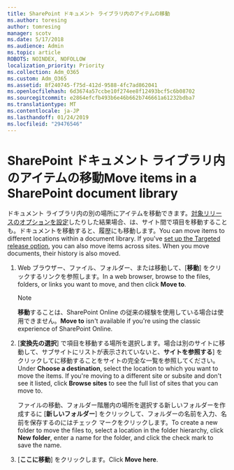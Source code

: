 ```yaml
---
title: SharePoint ドキュメント ライブラリ内のアイテムの移動
ms.author: toresing
author: tomresing
manager: scotv
ms.date: 5/17/2018
ms.audience: Admin
ms.topic: article
ROBOTS: NOINDEX, NOFOLLOW
localization_priority: Priority
ms.collection: Adm_O365
ms.custom: Adm_O365
ms.assetid: 8f240745-f75d-412d-9588-4fc7ad862041
ms.openlocfilehash: 6d3674a57ccbe10f274ee8f12493bcf5c6b08702
ms.sourcegitcommit: e2864efcfb493b6e46b662b746661a61232bdba7
ms.translationtype: MT
ms.contentlocale: ja-JP
ms.lasthandoff: 01/24/2019
ms.locfileid: "29476546"
---
```

# <a name="move-items-in-a-sharepoint-document-library"></a><span data-ttu-id="a27f4-102">SharePoint ドキュメント ライブラリ内のアイテムの移動</span><span class="sxs-lookup"><span data-stu-id="a27f4-102">Move items in a SharePoint document library</span></span>

<span data-ttu-id="a27f4-p101">ドキュメント ライブラリ内の別の場所にアイテムを移動できます。[対象リリースのオプションを設定](https://go.microsoft.com/fwlink/?linkid=622980)したりした結果場合、は、サイト間で項目を移動することも。ドキュメントを移動すると、履歴にも移動します。</span><span class="sxs-lookup"><span data-stu-id="a27f4-p101">You can move items to different locations within a document library. If you've [set up the Targeted release option](https://go.microsoft.com/fwlink/?linkid=622980), you can also move items across sites. When you move documents, their history is also moved.</span></span>
  
1. <span data-ttu-id="a27f4-106">Web ブラウザー、ファイル、フォルダー、または移動して、[**移動**] をクリックするリンクを参照します。</span><span class="sxs-lookup"><span data-stu-id="a27f4-106">In a web browser, browse to the files, folders, or links you want to move, and then click **Move to**.</span></span>
    
    > [!NOTE]
    > <span data-ttu-id="a27f4-107">**移動**することは、SharePoint Online の従来の経験を使用している場合は使用できません。</span><span class="sxs-lookup"><span data-stu-id="a27f4-107">**Move to** isn't available if you're using the classic experience of SharePoint Online.</span></span> 
  
2. <span data-ttu-id="a27f4-p102">[**変換先の選択**] で項目を移動する場所を選択します。場合は別のサイトに移動して、サブサイトにリストが表示されていないと、**サイトを参照する**] をクリックしてに移動することをサイトの完全な一覧を参照してください。</span><span class="sxs-lookup"><span data-stu-id="a27f4-p102">Under **Choose a destination**, select the location to which you want to move the items. If you're moving to a different site or subsite and don't see it listed, click **Browse sites** to see the full list of sites that you can move to.</span></span> 
    
    <span data-ttu-id="a27f4-110">ファイルの移動、フォルダー階層内の場所を選択する新しいフォルダーを作成するに [**新しいフォルダー**] をクリックして、フォルダーの名前を入力、名前を保存するのにはチェック マークをクリックします。</span><span class="sxs-lookup"><span data-stu-id="a27f4-110">To create a new folder to move the files to, select a location in the folder hierarchy, click **New folder**, enter a name for the folder, and click the check mark to save the name.</span></span>
    
3. <span data-ttu-id="a27f4-111">[**ここに移動**] をクリックします。</span><span class="sxs-lookup"><span data-stu-id="a27f4-111">Click **Move here**.</span></span>
    

